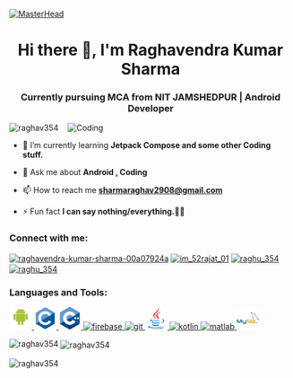 [![MasterHead](https://1.bp.blogspot.com/-7A4WynwLsMw/XbBpCXG8fHI/AAAAAAAAMt4/uOa1bpLskYgrwGbllhSu2SDj_Mig8SXJQCLcBGAsYHQ/s1600/2000_600px.gif)](https://rishavchanda.io)

<h1 align="center">Hi there 👋, I'm Raghavendra Kumar Sharma</h1>
<h3 align="center">Currently pursuing MCA from NIT JAMSHEDPUR | Android Developer</h3>

<p align="left"> <img  align="right" alt="Coding" width="400" src="https://camo.githubusercontent.com/7de37139d0b4c1ce40865e799b446c0e963a3dd8fb68d239707237c40604fa3d/68747470733a2f2f63646e2e6472696262626c652e636f6d2f75736572732f3733303730332f73637265656e73686f74732f363538313234332f6176656e746f2e676966"> </p>

<p align="left"> <img src="https://komarev.com/ghpvc/?username=raghav354&label=Profile%20views&color=0e75b6&style=flat" alt="raghav354" /> </p>

- 🌱 I’m currently learning **Jetpack Compose and some other Coding stuff.**

- 💬 Ask me about **Android , Coding**

- 📫 How to reach me **sharmaraghav2908@gmail.com**

- ⚡ Fun fact **I can say nothing/everything.🌚🤔**

<h3 align="left">Connect with me:</h3>
<p align="left">
<a href="https://linkedin.com/in/raghavendra-kumar-sharma-00a07924a" target="blank"><img align="center" src="https://raw.githubusercontent.com/rahuldkjain/github-profile-readme-generator/master/src/images/icons/Social/linked-in-alt.svg" alt="raghavendra-kumar-sharma-00a07924a" height="30" width="40" /></a>
<a href="https://instagram.com/im_52rajat_01" target="blank"><img align="center" src="https://raw.githubusercontent.com/rahuldkjain/github-profile-readme-generator/master/src/images/icons/Social/instagram.svg" alt="im_52rajat_01" height="30" width="40" /></a>
<a href="https://www.leetcode.com/raghu_354" target="blank"><img align="center" src="https://raw.githubusercontent.com/rahuldkjain/github-profile-readme-generator/master/src/images/icons/Social/leet-code.svg" alt="raghu_354" height="30" width="40" /></a>
<a href="https://auth.geeksforgeeks.org/user/raghu_354" target="blank"><img align="center" src="https://raw.githubusercontent.com/rahuldkjain/github-profile-readme-generator/master/src/images/icons/Social/geeks-for-geeks.svg" alt="raghu_354" height="30" width="40" /></a>
</p>

<h3 align="left">Languages and Tools:</h3>
<p align="left"> <a href="https://developer.android.com" target="_blank" rel="noreferrer"> <img src="https://raw.githubusercontent.com/devicons/devicon/master/icons/android/android-original-wordmark.svg" alt="android" width="40" height="40"/> </a> <a href="https://www.cprogramming.com/" target="_blank" rel="noreferrer"> <img src="https://raw.githubusercontent.com/devicons/devicon/master/icons/c/c-original.svg" alt="c" width="40" height="40"/> </a> <a href="https://www.w3schools.com/cpp/" target="_blank" rel="noreferrer"> <img src="https://raw.githubusercontent.com/devicons/devicon/master/icons/cplusplus/cplusplus-original.svg" alt="cplusplus" width="40" height="40"/> </a> <a href="https://firebase.google.com/" target="_blank" rel="noreferrer"> <img src="https://www.vectorlogo.zone/logos/firebase/firebase-icon.svg" alt="firebase" width="40" height="40"/> </a> <a href="https://git-scm.com/" target="_blank" rel="noreferrer"> <img src="https://www.vectorlogo.zone/logos/git-scm/git-scm-icon.svg" alt="git" width="40" height="40"/> </a> <a href="https://www.java.com" target="_blank" rel="noreferrer"> <img src="https://raw.githubusercontent.com/devicons/devicon/master/icons/java/java-original.svg" alt="java" width="40" height="40"/> </a> <a href="https://kotlinlang.org" target="_blank" rel="noreferrer"> <img src="https://www.vectorlogo.zone/logos/kotlinlang/kotlinlang-icon.svg" alt="kotlin" width="40" height="40"/> </a> <a href="https://www.mathworks.com/" target="_blank" rel="noreferrer"> <img src="https://upload.wikimedia.org/wikipedia/commons/2/21/Matlab_Logo.png" alt="matlab" width="40" height="40"/> </a> <a href="https://www.mysql.com/" target="_blank" rel="noreferrer"> <img src="https://raw.githubusercontent.com/devicons/devicon/master/icons/mysql/mysql-original-wordmark.svg" alt="mysql" width="40" height="40"/> </a> </p>

<p><img align="left" src="https://github-readme-stats.vercel.app/api/top-langs?username=raghav354&show_icons=true&locale=en&layout=compact&theme=tokyonight" alt="raghav354" /></p>

<p>&nbsp;<img align="center" src="https://github-readme-stats.vercel.app/api?username=raghav354&show_icons=true&locale=en&theme=tokyonight" alt="raghav354" /></p>

<p><img align="center" src="https://github-readme-streak-stats.herokuapp.com/?user=raghav354&theme=tokyonight" alt="raghav354" /></p>

